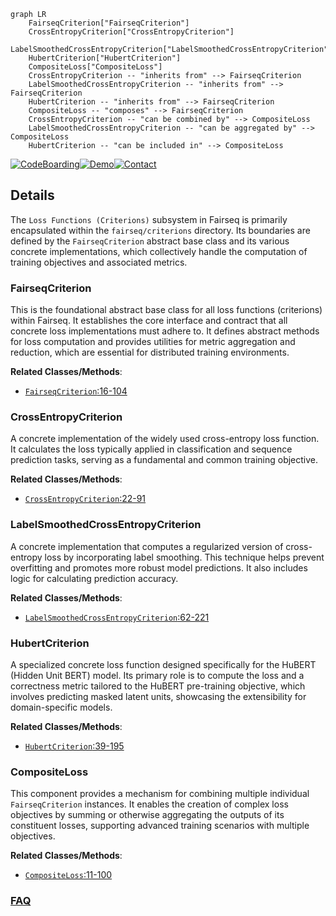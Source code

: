 ```mermaid
graph LR
    FairseqCriterion["FairseqCriterion"]
    CrossEntropyCriterion["CrossEntropyCriterion"]
    LabelSmoothedCrossEntropyCriterion["LabelSmoothedCrossEntropyCriterion"]
    HubertCriterion["HubertCriterion"]
    CompositeLoss["CompositeLoss"]
    CrossEntropyCriterion -- "inherits from" --> FairseqCriterion
    LabelSmoothedCrossEntropyCriterion -- "inherits from" --> FairseqCriterion
    HubertCriterion -- "inherits from" --> FairseqCriterion
    CompositeLoss -- "composes" --> FairseqCriterion
    CrossEntropyCriterion -- "can be combined by" --> CompositeLoss
    LabelSmoothedCrossEntropyCriterion -- "can be aggregated by" --> CompositeLoss
    HubertCriterion -- "can be included in" --> CompositeLoss
```

[![CodeBoarding](https://img.shields.io/badge/Generated%20by-CodeBoarding-9cf?style=flat-square)](https://github.com/CodeBoarding/GeneratedOnBoardings)[![Demo](https://img.shields.io/badge/Try%20our-Demo-blue?style=flat-square)](https://www.codeboarding.org/demo)[![Contact](https://img.shields.io/badge/Contact%20us%20-%20contact@codeboarding.org-lightgrey?style=flat-square)](mailto:contact@codeboarding.org)

## Details

The `Loss Functions (Criterions)` subsystem in Fairseq is primarily encapsulated within the `fairseq/criterions` directory. Its boundaries are defined by the `FairseqCriterion` abstract base class and its various concrete implementations, which collectively handle the computation of training objectives and associated metrics.

### FairseqCriterion
This is the foundational abstract base class for all loss functions (criterions) within Fairseq. It establishes the core interface and contract that all concrete loss implementations must adhere to. It defines abstract methods for loss computation and provides utilities for metric aggregation and reduction, which are essential for distributed training environments.


**Related Classes/Methods**:

- <a href="https://github.com/facebookresearch/fairseq/blob/main/fairseq/criterions/fairseq_criterion.py#L16-L104" target="_blank" rel="noopener noreferrer">`FairseqCriterion`:16-104</a>


### CrossEntropyCriterion
A concrete implementation of the widely used cross-entropy loss function. It calculates the loss typically applied in classification and sequence prediction tasks, serving as a fundamental and common training objective.


**Related Classes/Methods**:

- <a href="https://github.com/facebookresearch/fairseq/blob/main/fairseq/criterions/cross_entropy.py#L22-L91" target="_blank" rel="noopener noreferrer">`CrossEntropyCriterion`:22-91</a>


### LabelSmoothedCrossEntropyCriterion
A concrete implementation that computes a regularized version of cross-entropy loss by incorporating label smoothing. This technique helps prevent overfitting and promotes more robust model predictions. It also includes logic for calculating prediction accuracy.


**Related Classes/Methods**:

- <a href="https://github.com/facebookresearch/fairseq/blob/main/fairseq/criterions/label_smoothed_cross_entropy_latency_augmented.py#L62-L221" target="_blank" rel="noopener noreferrer">`LabelSmoothedCrossEntropyCriterion`:62-221</a>


### HubertCriterion
A specialized concrete loss function designed specifically for the HuBERT (Hidden Unit BERT) model. Its primary role is to compute the loss and a correctness metric tailored to the HuBERT pre-training objective, which involves predicting masked latent units, showcasing the extensibility for domain-specific models.


**Related Classes/Methods**:

- <a href="https://github.com/facebookresearch/fairseq/blob/main/fairseq/criterions/hubert_criterion.py#L39-L195" target="_blank" rel="noopener noreferrer">`HubertCriterion`:39-195</a>


### CompositeLoss
This component provides a mechanism for combining multiple individual `FairseqCriterion` instances. It enables the creation of complex loss objectives by summing or otherwise aggregating the outputs of its constituent losses, supporting advanced training scenarios with multiple objectives.


**Related Classes/Methods**:

- <a href="https://github.com/facebookresearch/fairseq/blob/main/fairseq/criterions/composite_loss.py#L11-L100" target="_blank" rel="noopener noreferrer">`CompositeLoss`:11-100</a>




### [FAQ](https://github.com/CodeBoarding/GeneratedOnBoardings/tree/main?tab=readme-ov-file#faq)
